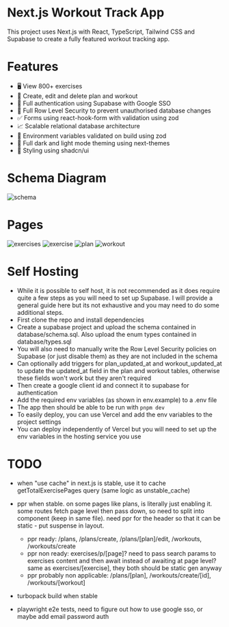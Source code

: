 # Next.js Workout Track App

This project uses Next.js with React, TypeScript, Tailwind CSS and Supabase to create a fully featured workout tracking app.

# Features

- 🖥️ View 800+ exercises
- 📝 Create, edit and delete plan and workout
- 🔑 Full authentication using Supabase with Google SSO
- 🔐 Full Row Level Security to prevent unauthorised database changes
- ✅ Forms using react-hook-form with validation using zod
- 📈 Scalable relational database architecture
- 📣 Environment variables validated on build using zod
- 🌙 Full dark and light mode theming using next-themes
- 👾 Styling using shadcn/ui

# Schema Diagram

![schema](https://github.com/user-attachments/assets/9aab2ef5-7100-48bc-8af7-aac41c0f6298)

# Pages

![exercises](https://github.com/user-attachments/assets/c91b8e2d-da2c-45de-adc4-1540babfa29d)
![exercise](https://github.com/user-attachments/assets/972d639b-24d5-4e54-b580-b4833b9b558d)
![plan](https://github.com/user-attachments/assets/78e94d14-d75b-425f-9c8b-b2b26428079a)
![workout](https://github.com/user-attachments/assets/9b8c2ddb-0ef9-4498-9b11-5ef191d82dc1)

# Self Hosting

- While it is possible to self host, it is not recommended as it does require quite a few steps as you will need to set up Supabase. I will provide a general guide here but its not exhaustive and you may need to do some additional steps.
- First clone the repo and install dependencies
- Create a supabase project and upload the schema contained in database/schema.sql. Also upload the enum types contained in database/types.sql
- You will also need to manually write the Row Level Security policies on Supabase (or just disable them) as they are not included in the schema
- Can optionally add triggers for plan_updated_at and workout_updated_at to update the updated_at field in the plan and workout tables, otherwise these fields won't work but they aren't required
- Then create a google client id and connect it to supabase for authentication
- Add the required env variables (as shown in env.example) to a .env file
- The app then should be able to be run with `pnpm dev`
- To easily deploy, you can use Vercel and add the env variables to the project settings
- You can deploy independently of Vercel but you will need to set up the env variables in the hosting service you use

# TODO

- when "use cache" in next.js is stable, use it to cache getTotalExercisePages query (same logic as unstable_cache)
- ppr when stable. on some pages like plans, is literally just enabling it. some routes fetch page level then pass down, so need to split into component (keep in same file). need ppr for the header so that it can be static - put suspense in layout.
  - ppr ready: /plans, /plans/create, /plans/[plan]/edit, /workouts, /workouts/create
  - ppr non ready: exercises/p/[page]? need to pass search params to exercises content and then await instead of awaiting at page level? same as exercises/[exercise], they both should be static gen anyway
  - ppr probably non applicable: /plans/[plan], /workouts/create/[id], /workouts/[workout]

- turbopack build when stable
- playwright e2e tests, need to figure out how to use google sso, or maybe add email password auth
